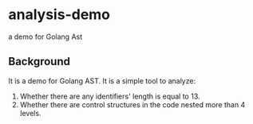 # analysis-demo
a demo for Golang Ast

## Background

It is a demo for Golang AST. It is a simple tool to analyze:

1. Whether there are any identifiers' length is equal to 13.
2. Whether there are control structures in the code nested more than 4 levels.
